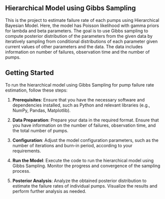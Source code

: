 ## Hierarchical Model using Gibbs Sampling 

This is the project to estimate failure rate of each pumps using Hierarchical Bayesian Model. Here, the model has Poisson likelihood with gamma priors for lambda and beta parameters. The goal is to use Gibbs sampling to compute posterior distribution of the parameters from the given data by iteratively sampling from conditional distributions of each parameter given current values of other parameters and the data. The data includes information on number of failures, observation time and the number of pumps.


## Getting Started

To run the hierarchical model using Gibbs Sampling for pump failure rate estimation, follow these steps:

1. **Prerequisites**: Ensure that you have the necessary software and dependencies installed, such as Python and relevant libraries (e.g., NumPy, Pandas, Matplotlib).

2. **Data Preparation**: Prepare your data in the required format. Ensure that you have information on the number of failures, observation time, and the total number of pumps.

3. **Configuration**: Adjust the model configuration parameters, such as the number of iterations and burn-in period, according to your requirements.

4. **Run the Model**: Execute the code to run the hierarchical model using Gibbs Sampling. Monitor the progress and convergence of the sampling process.

5. **Posterior Analysis**: Analyze the obtained posterior distribution to estimate the failure rates of individual pumps. Visualize the results and perform further analysis as needed.


